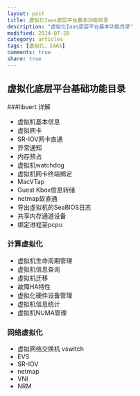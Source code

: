 ```yaml
---
layout: post
title: 虚拟化Iaas底层平台基本功能目录
description: "虚拟化Iaas底层平台基本功能目录"
modified: 2014-07-28
category: articles
tags: [虚拟化，IAAS]
comments: true
share: true
---
```


## 虚拟化底层平台基础功能目录

###libvert 详解

* 虚拟机基本信息
* 虚拟网卡
* SR-IOV网卡直通
* 异常通知
* 内存预占
* 虚拟机watchdog
* 虚拟机网卡终端绑定
* MacVTap
* Guest Kbox信息转储
* netmap软直通
* 导出虚拟机的SeaBIOS日志
* 共享内存通道设备
* 绑定进程至pcpu

### 计算虚拟化 

* 虚拟机生命周期管理
* 虚拟机信息查询
* 虚拟机迁移
* 故障HA特性
* 虚拟化硬件设备管理
* 虚拟机信息统计
* 虚拟机NUMA管理

### 网络虚拟化

* 虚拟网络交换机 vswitch
* EVS
* SR-IOV
* netmap
* VNI
* NRM


